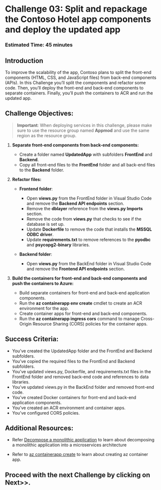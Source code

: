 # Challenge 03: Split and repackage the Contoso Hotel app components and deploy the updated app

### Estimated Time: 45 minutes

## Introduction

To improve the scalability of the app, Contoso plans to split the front-end components (HTML, CSS, and JavaScript files) from back-end components (APIs). In this Challenge you’ll split the components and refactor some code. Then, you’ll deploy the front-end and back-end components to separate containers. Finally, you’ll push the containers to ACR and run the updated app.

## Challenge Objectives:

> **Important**: When deploying services in this challenge, please make sure to use the resource group named **Appmod** and use the same region as the resource group.

1. **Separate front-end components from back-end components:**

   - Create a folder named **UpdatedApp** with subfolders **FrontEnd** and **Backend**.
   - Copy all front-end files to the **FrontEnd** folder and all back-end files to the **Backend** folder.

1. **Refactor files:**

   - **Frontend folder**:

      - Open **views.py** from the FrontEnd folder in Visual Studio Code and remove the **Backend API endpoints** section.
      - Remove the **dblayer** reference from the **views.py Imports** section.
      - Remove the code from **views.py** that checks to see if the database is set up.
      - Update **Dockerfile** to remove the code that installs the **MSSQL ODBC driver**.
      - Update **requirements.txt** to remove references to the **pyodbc** and **psycopg2-binary** libraries.

   - **Backend folder**:   

      - Open **views.py** from the BackEnd folder in Visual Studio Code and remove the **Frontend API endpoints** section.

1. **Build the containers for front-end and back-end components and push the containers to Azure:**   

   - Build separate containers for front-end and back-end application components.
   - Run the **az containerapp env create** cmdlet to create an ACR environment for the app.
   - Create container apps for front-end and back-end components.
   - Run the **az containerapp ingress cors** command to manage Cross-Origin Resource Sharing (CORS) policies for the container apps.

## Success Criteria:

- You’ve created the UpdatedApp folder and the FrontEnd and Backend subfolders.
- You’ve copied the required files to the FrontEnd and Backend subfolders.
- You’ve updated views.py, Dockerfile, and requirements.txt files in the FrontEnd folder and removed back-end code and references to data libraries.
- You’ve updated views.py in the BackEnd folder and removed front-end code.
- You’ve created Docker containers for front-end and back-end application components.
- You’ve created an ACR environment and container apps.
- You’ve configured CORS policies.

## Additional Resources:

-  Refer [Decompose a monolithic application](https://learn.microsoft.com/en-us/training/modules/microservices-architecture/) to learn about decomposing a monolithic application into a microservices architecture

-  Refer to [az containerapp create](https://learn.microsoft.com/en-us/cli/azure/containerapp?view=azure-cli-latest#az-containerapp-create) to learn about creating az container app.

## Proceed with the next Challenge by clicking on **Next**>>.


